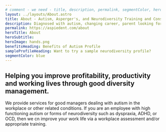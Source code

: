```yaml
---
# comment - we need - title, description, permalink, segmentColor, herotitle, heading
layout: ../layouts/About.astro
title: About - Autism, Asperger's, and Neurodiversity Training and Consulting
description: Diagnosed with autism, changing career, parent looking for help or employer seeking solutions? We have got required toolset.
permalink: https://aspiedent.com/about
heroTitle: About
heroSubtitle: 
heroImage: hands.png
benefitsHeading: Benefits of Autism Profile
sampleProfileHeading: Want to try a sample neurodiversity profile?
segmentColor: blue
---
```

## Helping you improve profitability, productivity and working lives through good diversity management.

We provide services for good managers dealing with autism in the workplace or other related conditions. If you are an employee with high functioning autism or forms of neurodiversity such as dyspraxia, ADHD, or OCD, then we cn improve your work life via a workplace assessment and/or appropriate training.